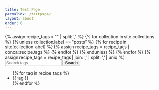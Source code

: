```yaml
---
title: Test Page
permalink: /testpage/
layout: about
order: 6
---
```


<html>
  <body>
    <div>
      {% assign recipe_tags = "" | split: ',' %}
      {% for collection in site.collections %}
        {% unless collection.label == "posts" %}
            {% for recipe in site[collection.label] %}
              {% assign recipe_tags = recipe_tags | concat:recipe.tags %}
            {% endfor %}
        {% endunless %}
      {% endfor %}
      {% assign recipe_tags = recipe_tags | join: ',' | split: ',' | uniq %}
        <input type="text" id="searchInput" placeholder="Search tags" oninput="recipeSearch()">
        <button type="submit" onclick="recipeSearch()" id="searchButton">Search</button>
        <ul id="tagList">
          {% for tag in recipe_tags %}
            <li>{{ tag }}</li>
          {% endfor %}
        </ul>
        <script>
          function recipeSearch() {
              var input, filter, tags, i, txtValue;
              input = document.getElementById('searchInput');
              paragraph = document.getElementById('paragraph').innerHTML = '';
              filter = input.value.toLowerCase();
              tags = {{ recipe_tags | jsonify }};
              var results = [];
              if (filter === "") {
              return;
              }
              for (i = 0; i < tags.length; i++) {
              txtValue = tags[i];
              if (txtValue.toLowerCase().indexOf(filter) > -1) {
                results.push(txtValue);
              }
              }
              paragraph.innerHTML = 'Recipes found: ' + results.join(', ');
              var recipes = [];
              for (var i = 0; i < results.length; i++) {
                var tag = results[i];
                var recipeList = '<h3>Recipes With ' + tag + '</h3><ul>';
                {% for page in site.pages %}
                  {% if page.tags contains tag %}
                    recipeList += '<li><a href="{{ site.url }}{{ site.baseurl }}{{ page.url }}">{{ page.url }}</a></li>';
                  {% endif %}
                {% endfor %}
                recipeList += '</ul>';
                recipes.push(recipeList);
              }
            paragraph.innerHTML = 'Recipes found: ' + recipes.join(', ');
          }
          document.getElementById('searchButton').addEventListener('click', recipeSearch());
        </script>
      <p id="paragraph"></p>
    </div>
  </body>
</html>
